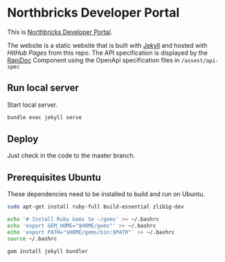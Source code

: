 # Northbricks Developer Portal
This is [Northbricks Developer Portal](https://www.northbricks.io).

The website is a static website that is built with [Jekyll](https://jekyllrb.com) and hosted with *HitHub Pages* from this repo. The API specification is displayed by the [RapiDoc](https://mrin9.github.io/RapiDoc/) Component using the OpenApi specification files in `/assest/api-spec`

## Run local server

Start local server.
```sh
bundle exec jekyll serve
```

## Deploy

Just check in the code to the master branch.

## Prerequisites Ubuntu

These dependencies need to be installed to build and run on Ubuntu.

```sh
sudo apt-get install ruby-full build-essential zlib1g-dev

echo '# Install Ruby Gems to ~/gems' >> ~/.bashrc
echo 'export GEM_HOME="$HOME/gems"' >> ~/.bashrc
echo 'export PATH="$HOME/gems/bin:$PATH"' >> ~/.bashrc
source ~/.bashrc

gem install jekyll bundler
```